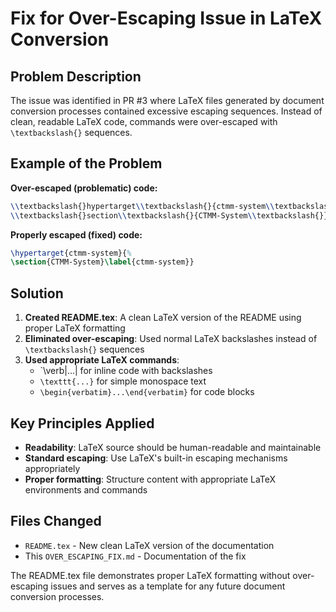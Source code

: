 # Fix for Over-Escaping Issue in LaTeX Conversion

## Problem Description

The issue was identified in PR #3 where LaTeX files generated by document conversion processes contained excessive escaping sequences. Instead of clean, readable LaTeX code, commands were over-escaped with `\textbackslash{}` sequences.

## Example of the Problem

**Over-escaped (problematic) code:**
```latex
\\textbackslash{}hypertarget\\textbackslash{}{ctmm-system\\textbackslash{}}\\textbackslash{}{\\textbackslash{}%
\\textbackslash{}section\\textbackslash{}{CTMM-System\\textbackslash{}}\\textbackslash{}label\\textbackslash{}{ctmm-system\\textbackslash{}}\\textbackslash{}}
```

**Properly escaped (fixed) code:**
```latex
\hypertarget{ctmm-system}{%
\section{CTMM-System}\label{ctmm-system}}
```

## Solution

1. **Created README.tex**: A clean LaTeX version of the README using proper LaTeX formatting
2. **Eliminated over-escaping**: Used normal LaTeX backslashes instead of `\textbackslash{}` sequences
3. **Used appropriate LaTeX commands**: 
   - `\verb|...| for inline code with backslashes
   - `\texttt{...}` for simple monospace text
   - `\begin{verbatim}...\end{verbatim}` for code blocks

## Key Principles Applied

- **Readability**: LaTeX source should be human-readable and maintainable
- **Standard escaping**: Use LaTeX's built-in escaping mechanisms appropriately
- **Proper formatting**: Structure content with appropriate LaTeX environments and commands

## Files Changed

- `README.tex` - New clean LaTeX version of the documentation
- This `OVER_ESCAPING_FIX.md` - Documentation of the fix

The README.tex file demonstrates proper LaTeX formatting without over-escaping issues and serves as a template for any future document conversion processes.